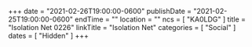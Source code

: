 +++
date = "2021-02-26T19:00:00-0600"
publishDate = "2021-02-25T19:00:00-0600"
endTime = ""
location = ""
ncs = [ "KA0LDG" ]
title = "Isolation Net 0226"
linkTitle = "Isolation Net"
categories = [ "Social" ]
dates = [ "Hidden" ]
+++
